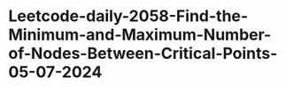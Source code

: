# Leetcode-daily-2058-Find-the-Minimum-and-Maximum-Number-of-Nodes-Between-Critical-Points-05-07-2024